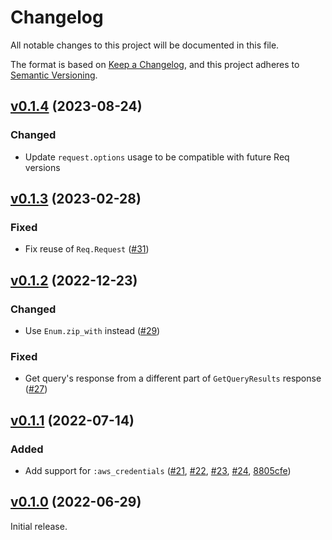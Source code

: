 # Changelog

All notable changes to this project will be documented in this file.

The format is based on [Keep a Changelog](https://keepachangelog.com/en/1.0.0/),
and this project adheres to [Semantic Versioning](https://semver.org/spec/v2.0.0.html).

## [v0.1.4](https://github.com/livebook-dev/req_athena/tree/v0.1.4) (2023-08-24)

### Changed

- Update `request.options` usage to be compatible with future Req versions

## [v0.1.3](https://github.com/livebook-dev/req_athena/tree/v0.1.3) (2023-02-28)

### Fixed

- Fix reuse of `Req.Request` ([#31](https://github.com/livebook-dev/req_athena/pull/31))

## [v0.1.2](https://github.com/livebook-dev/req_athena/tree/v0.1.2) (2022-12-23)

### Changed

- Use `Enum.zip_with` instead ([#29](https://github.com/livebook-dev/req_athena/pull/29))

### Fixed

- Get query's response from a different part of `GetQueryResults` response ([#27](https://github.com/livebook-dev/req_athena/pull/27))

## [v0.1.1](https://github.com/livebook-dev/req_athena/tree/v0.1.1) (2022-07-14)

### Added

- Add support for `:aws_credentials` ([#21](https://github.com/livebook-dev/req_athena/pull/21), [#22](https://github.com/livebook-dev/req_athena/pull/22), [#23](https://github.com/livebook-dev/req_athena/pull/23), [#24](https://github.com/livebook-dev/req_athena/pull/24), [8805cfe](https://github.com/livebook-dev/req_athena/commit/8805cfebb622d56c83c3f77948dbc2ba4dae9011))

## [v0.1.0](https://github.com/livebook-dev/req_athena/tree/v0.1.0) (2022-06-29)

Initial release.
